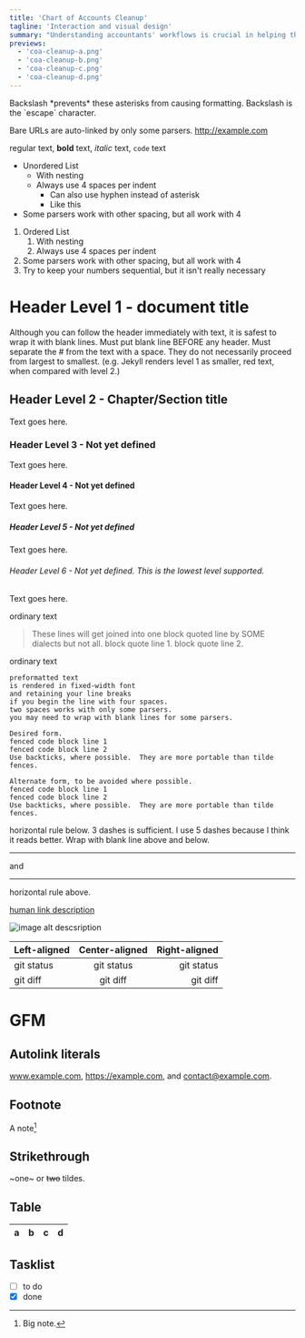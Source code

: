 ```yaml
---
title: 'Chart of Accounts Cleanup'
tagline: 'Interaction and visual design'
summary: "Understanding accountants' workflows is crucial in helping them clean up their clients' books."
previews:
  - 'coa-cleanup-a.png'
  - 'coa-cleanup-b.png'
  - 'coa-cleanup-c.png'
  - 'coa-cleanup-d.png'
---
```


Backslash \*prevents\* these asterisks from causing formatting.  Backslash is the \`escape\` character.

Bare URLs are auto-linked by only some parsers.  http://example.com

regular text, **bold** text, *italic* text, `code` text

* Unordered List
    * With nesting
    * Always use 4 spaces per indent
        - Can also use hyphen instead of asterisk
        - Like this
* Some parsers work with other spacing, but all work with 4

1. Ordered List
    1. With nesting
    1. Always use 4 spaces per indent
1. Some parsers work with other spacing, but all work with 4
2. Try to keep your numbers sequential, but it isn't really necessary

# Header Level 1 - document title

Although you can follow the header immediately with text, it is safest to wrap it with blank lines.  Must put blank line BEFORE any header.  Must separate the # from the text with a space.  They do not necessarily proceed from largest to smallest. (e.g. Jekyll renders level 1 as smaller, red text, when compared with level 2.)

## Header Level 2 - Chapter/Section title

Text goes here.

### Header Level 3 - Not yet defined

Text goes here.

#### Header Level 4 - Not yet defined

Text goes here.

##### Header Level 5 - Not yet defined

Text goes here.

###### Header Level 6 - Not yet defined.  This is the lowest level supported.

Text goes here.

ordinary text

  > These lines will get joined into one block quoted line by SOME dialects but not all.
  > block quote line 1.
  > block quote line 2.

ordinary text

    preformatted text
    is rendered in fixed-width font
    and retaining your line breaks
    if you begin the line with four spaces.
    two spaces works with only some parsers.
    you may need to wrap with blank lines for some parsers.


```
Desired form.
fenced code block line 1
fenced code block line 2
Use backticks, where possible.  They are more portable than tilde fences.
```

~~~
Alternate form, to be avoided where possible.
fenced code block line 1
fenced code block line 2
Use backticks, where possible.  They are more portable than tilde fences.
~~~

horizontal rule below.
3 dashes is sufficient.  I use 5 dashes because I think it reads better.  Wrap with blank line above and below.

-----

and

---

horizontal rule above.

[human link description](http://example.com "optional flyover title")

![image alt descsription](https://www.w3schools.com/images/colorpicker.png "optional flyover title")

| Left-aligned | Center-aligned | Right-aligned |
| :---         |     :---:      |          ---: |
| git status   | git status     | git status    |
| git diff     | git diff       | git diff      |

# GFM

## Autolink literals

www.example.com, https://example.com, and contact@example.com.

## Footnote

A note[^1]

[^1]: Big note.

## Strikethrough

~one~ or ~~two~~ tildes.

## Table

| a | b  |  c |  d  |
| - | :- | -: | :-: |

## Tasklist

* [ ] to do
* [x] done

